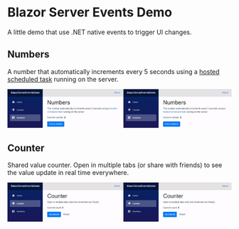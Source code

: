 # Blazor Server Events Demo
A little demo that use .NET native events to trigger UI changes.
## Numbers
A number that automatically increments every 5 seconds using a [hosted scheduled task](https://docs.microsoft.com/en-us/aspnet/core/fundamentals/host/hosted-services) running on the server. 

![Blazor numbers demo](BlazorNumbers.gif)

## Counter
Shared value counter. Open in multiple tabs (or share with friends) to see the value update in real time everywhere.

![Blazor counter demo](BlazorCounter.gif)